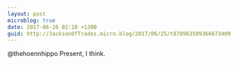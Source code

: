 ```yaml
---
layout: post
microblog: true
date: 2017-06-26 02:10 +1300
guid: http://JacksonOfTrades.micro.blog/2017/06/25/t878963509366673409.html
---
```

@thehoennhippo Present, I think.
